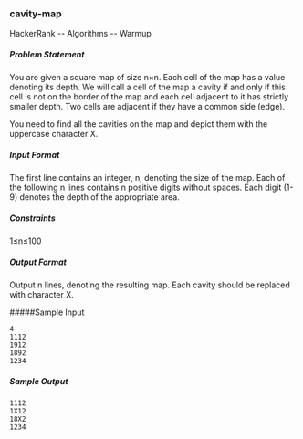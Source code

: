 ### cavity-map
HackerRank -- Algorithms -- Warmup

##### Problem Statement

You are given a square map of size n×n. Each cell of the map has a value denoting its depth. We will call a cell of the map a cavity if and only if this cell is not on the border of the map and each cell adjacent to it has strictly smaller depth. Two cells are adjacent if they have a common side (edge).

You need to find all the cavities on the map and depict them with the uppercase character X.

##### Input Format

The first line contains an integer, n, denoting the size of the map. Each of the following n lines contains n positive digits without spaces. Each digit (1-9) denotes the depth of the appropriate area.

##### Constraints
1≤n≤100

##### Output Format
Output n lines, denoting the resulting map. Each cavity should be replaced with character X.

#####Sample Input
```
4
1112
1912
1892
1234
```
##### Sample Output
```
1112
1X12
18X2
1234
```
